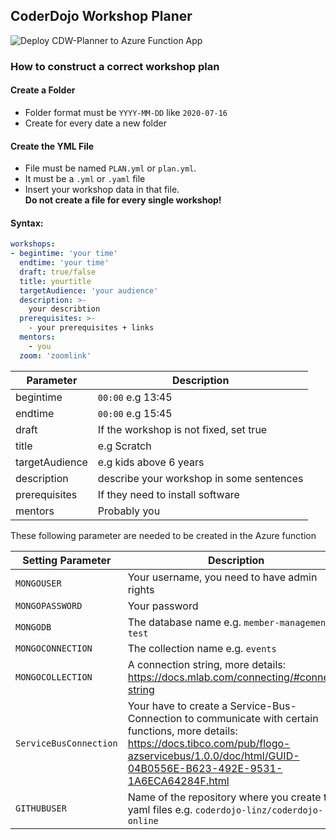 ## CoderDojo Workshop Planer
![Deploy CDW-Planner to Azure Function App](https://github.com/coderdojo-linz/coderdojo-workshop-planner/workflows/Deploy%20CDW-Planner%20to%20Azure%20Function%20App/badge.svg)
### How to construct a correct workshop plan
#### Create a Folder
+ Folder format must be `YYYY-MM-DD` like `2020-07-16`
+ Create for every date a new folder

#### Create the YML File
+ File must be named `PLAN.yml` or `plan.yml`.
+ It must be a `.yml` or `.yaml` file
+ Insert your workshop data in that file. <br><b>Do not create a file for every single workshop!</b>

#### Syntax:
```yml
workshops:
- begintime: 'your time'
  endtime: 'your time'
  draft: true/false
  title: yourtitle
  targetAudience: 'your audience'
  description: >- 
    your describtion
  prerequisites: >-
    - your prerequisites + links
  mentors:
    - you
  zoom: 'zoomlink'
```


| Parameter     | Description |
| ------------  | ----------- |
|begintime      |`00:00` e.g 13:45|
|endtime        |`00:00` e.g 15:45|
|draft          | If the workshop is not fixed, set true|
|title          | e.g Scratch|
|targetAudience | e.g kids above 6 years|
|description    | describe your workshop in some sentences|
|prerequisites  | If they need to install software|
|mentors        | Probably you|

These following parameter are needed to be created in the Azure function

| Setting Parameter        | Description |
| ------------             | ----------- |
|`MONGOUSER`               |Your username, you need to have admin rights|
|`MONGOPASSWORD`           |Your password|
|`MONGODB`                 |The database name e.g. `member-management-test`|
|`MONGOCONNECTION`         |The collection name e.g. `events`|
|`MONGOCOLLECTION`          |A connection string, more details: https://docs.mlab.com/connecting/#connect-string|
|`ServiceBusConnection`|Your have to create a Service-Bus-Connection to communicate with certain functions, more details: https://docs.tibco.com/pub/flogo-azservicebus/1.0.0/doc/html/GUID-04B0556E-B623-492E-9531-1A6ECA64284F.html|
|`GITHUBUSER`|Name of the repository where you create the yaml files e.g. `coderdojo-linz/coderdojo-online`|


